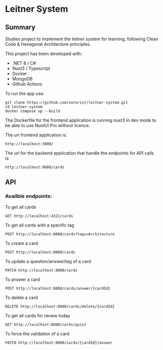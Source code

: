 # Leitner System

## Summary
Studies project to implement the leitner system for learning, following Clean Code & Hexagonal Architecture principles.

This project has been developed with:
- .NET 8 / C#
- Nuxt3 / Typescript
- Docker
- MongoDB
- Github Actions

To run the app use:

```
git clone https://github.com/xororist/leitner-system.git
cd leitner-system
docker compose up --build
```

The Dockerfile for the frontend application is running nuxt3 in dev mode to be able to use NuxtUI Pro without licence.

The url frontend application is:
```
http://localhost:3000/
```

The url for the backend application that handle the endpoints for API calls is:
```
http://localhost:8080/cards
```

## API

### Availble endpoints:

To get all cards
```
GET http://localhost:4321/cards
```

To get all cards with a specific tag
```
POST http://localhost:8080/cards?tags=Architecture
```

To create a card
```
POST http://localhost:8080/cards
```

To update a question/answer/tag of a card
```
PATCH http://localhost:8080/cards
```

To answer a card
```
POST http://localhost:8080/cards/answer/{cardId}
```

To delete a card
```
DELETE http://localhost:8080/cards/delete/{cardId}
```

To get all cards for review today
```
GET http://localhost:8080/cards/quizz
```

To force the validation of a card
```
PATCH http://localhost:8080/cards/{cardId}/answer
```
